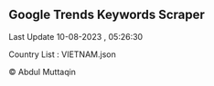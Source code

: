 

## Google Trends Keywords Scraper 
 
Last Update 10-08-2023 , 05:26:30

Country List :
VIETNAM.json



© Abdul Muttaqin 
